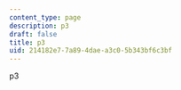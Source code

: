 ```yaml
---
content_type: page
description: p3
draft: false
title: p3
uid: 214182e7-7a89-4dae-a3c0-5b343bf6c3bf
---
```

p3
